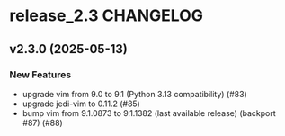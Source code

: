 # release_2.3 CHANGELOG

## v2.3.0 (2025-05-13)

### New Features

- upgrade vim from 9.0 to 9.1 (Python 3.13 compatibility) (#83)
- upgrade jedi-vim to 0.11.2 (#85)
- bump vim from 9.1.0873 to 9.1.1382 (last available release) (backport #87) (#88)


